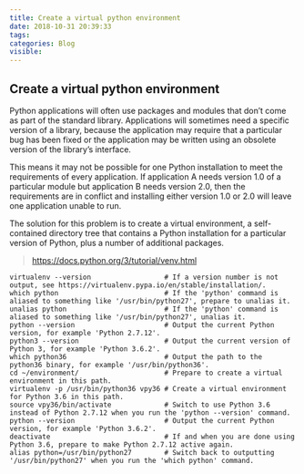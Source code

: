 ```yaml
---
title: Create a virtual python environment
date: 2018-10-31 20:39:33
tags:
categories: Blog
visible: 
---
```


## Create a virtual python environment 


Python applications will often use packages and modules that don’t come as part of the standard library. Applications will sometimes need a specific version of a library, because the application may require that a particular bug has been fixed or the application may be written using an obsolete version of the library’s interface.

This means it may not be possible for one Python installation to meet the requirements of every application. If application A needs version 1.0 of a particular module but application B needs version 2.0, then the requirements are in conflict and installing either version 1.0 or 2.0 will leave one application unable to run.

The solution for this problem is to create a virtual environment, a self-contained directory tree that contains a Python installation for a particular version of Python, plus a number of additional packages.

> https://docs.python.org/3/tutorial/venv.html

```
virtualenv --version                  # If a version number is not output, see https://virtualenv.pypa.io/en/stable/installation/.
which python                          # If the 'python' command is aliased to something like '/usr/bin/python27', prepare to unalias it.
unalias python                        # If the 'python' command is aliased to something like '/usr/bin/python27', unalias it.
python --version                      # Output the current Python version, for example 'Python 2.7.12'.
python3 --version                     # Output the current version of Python 3, for example 'Python 3.6.2'.
which python36                        # Output the path to the python36 binary, for example '/usr/bin/python36'.
cd ~/environment/                     # Prepare to create a virtual environment in this path.
virtualenv -p /usr/bin/python36 vpy36 # Create a virtual environment for Python 3.6 in this path.
source vpy36/bin/activate             # Switch to use Python 3.6 instead of Python 2.7.12 when you run the 'python --version' command.
python --version                      # Output the current Python version, for example 'Python 3.6.2'.
deactivate                            # If and when you are done using Python 3.6, prepare to make Python 2.7.12 active again.
alias python=/usr/bin/python27        # Switch back to outputting '/usr/bin/python27' when you run the 'which python' command.
```